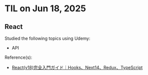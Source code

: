 # TIL on Jun 18, 2025
## React
Studied the following topics using Udemy:

- API

Reference(s): 
- [React(v18)完全入門ガイド｜Hooks、Next14、Redux、TypeScript](https://www.udemy.com/course/react-complete-guide)
